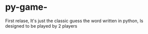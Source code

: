 # py-game-
First relase,
It's just the classic guess the word written in python,
Is designed to be played by 2 players
